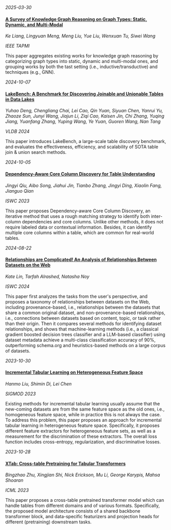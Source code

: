 






*2025-03-30*

#### [A Survey of Knowledge Graph Reasoning on Graph Types: Static, Dynamic, and Multi-Modal](https://ieeexplore.ieee.org/abstract/document/10577554)

*Ke Liang, Lingyuan Meng, Meng Liu, Yue Liu, Wenxuan Tu, Siwei Wang*

*IEEE TAPMI*

This paper aggregates existing works for knowledge graph reasoning by categorizing graph types into static, dynamic and multi-modal ones, and grouping works by both the tast setting (i.e., inductive/transductive) and techniques (e.g., GNN).


*2024-10-07*

#### [LakeBench: A Benchmark for Discovering Joinable and Unionable Tables in Data Lakes](https://dl.acm.org/doi/10.14778/3659437.3659448)

*Yuhao Deng, Chengliang Chai, Lei Cao, Qin Yuan, Siyuan Chen, Yanrui Yu, Zhaoze Sun, Junyi Wang, Jiajun Li, Ziqi Cao, Kaisen Jin, Chi Zhang, Yuqing Jiang, Yuanfang Zhang, Yuping Wang, Ye Yuan, Guoren Wang, Nan Tang*

*VLDB 2024*

This paper introduces LakeBench, a large-scale table discovery benchmark, and evaluates the effectiveness, efficiency, and scalability of SOTA table join & union search methods.


*2024-10-05*

#### [Dependency-Aware Core Column Discovery for Table Understanding](https://link.springer.com/chapter/10.1007/978-3-031-47240-4_9)

*Jingyi Qiu, Aibo Song, Jiahui Jin, Tianbo Zhang, Jingyi Ding, Xiaolin Fang, Jianguo Qian*

*ISWC 2023*

This paper proposes Dependency-aware Core Column Discovery, an iterative method that uses a rough matching strategy to identify both inter-column dependencies and core columns. Unlike other methods, it does not require labeled data or contextual information. Besides, it can identify multiple core columns within a table, which are common for real-world tables.


*2024-08-22*

#### [Relationships are Complicated! An Analysis of Relationships Between Datasets on the Web]()

*Kate Lin, Tarfah Alrashed, Natasha Noy*

*ISWC 2024*

This paper first analyzes the tasks from the user's perspective, and proposes a taxonomy of relationships between datasets on the Web, including provenance-based, i.e., relationships between the datasets that share a common original dataset, and non-provenance-based relationships, i.e., connections between datasets based on content, topic, or task rather than their origin. Then it compares several methods for identifying dataset relationships, and shows that machine-learning methods (i.e., a classical gradient boosted decision trees classifier and a LLM-based classifier) using dataset metadata achieve a multi-class classification accuracy of 90%, outperforming schema.org and heuristics-based methods on a large corpus of datasets.


*2023-10-30*

#### [Incremental Tabular Learning on Heterogeneous Feature Space](https://dl.acm.org/doi/pdf/10.1145/3588698)

*Hanmo Liu, Shimin Di, Lei Chen*

*SIGMOD 2023*

Existing methods for incremental tabular learning usually assume that the new-coming datasets are from the same feature space as the old ones, i.e., homogeneous feature space, while in practice this is not always the case. To address this problem, this paper proposes an approach for incremental tabular learning in heterogeneous feature space. Specifically, it proposes different feature extractors for heterogeneous feature sets, as well as a measurement for the discrimination of these extractors. The overall loss function includes cross-entropy, regularization, and discriminative losses.


*2023-10-28*

#### [XTab: Cross-table Pretraining for Tabular Transformers](https://proceedings.mlr.press/v202/zhu23k.html)

*Bingzhao Zhu, Xingjian Shi, Nick Erickson, Mu Li, George Karypis, Mahsa Shoaran*

*ICML 2023*

This paper proposes a cross-table pretrained transformer model which can handle tables from different domains and of various formats. Specifically, the proposed model architecture consists of a shared backbone transformer block, and data-specific featurizers and projection heads for different (pretraining) downstream tasks.

